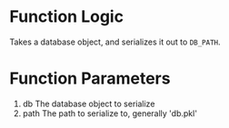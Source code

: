 # Function Logic

Takes a database object, and serializes it out to `DB_PATH`.

# Function Parameters

1. db
   The database object to serialize
2. path
   The path to serialize to, generally 'db.pkl'
